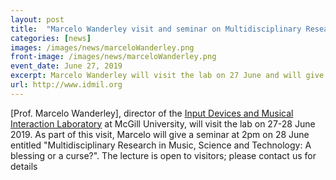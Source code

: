 ```yaml
---
layout: post
title:  "Marcelo Wanderley visit and seminar on Multidisciplinary Research in Music"
categories: [news]
images: /images/news/marceloWanderley.png
front-image: /images/news/marceloWanderley.png
event_date: June 27, 2019
excerpt: Marcelo Wanderley will visit the lab on 27 June and will give a seminar on 28 June
url: http://www.idmil.org
---
```


[Prof. Marcelo Wanderley], director of the [Input Devices and Musical Interaction Laboratory](http://www.idmil.org) 
at McGill University, will visit the lab on 27-28 June 2019. As part of this visit, Marcelo will give a seminar 
at 2pm on 28 June entitled "Multidisciplinary Research in Music, Science and Technology: A blessing or a curse?". 
The lecture is open to visitors; please contact us for details
